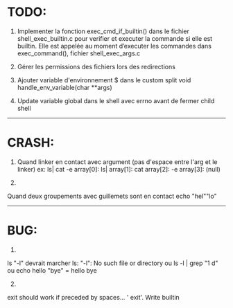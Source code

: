 # TODO:
1) Implementer la fonction exec_cmd_if_builtin() dans le fichier shell_exec_builtin.c pour verifier et executer la commande si elle est builtin. Elle est appelée au moment d’executer les commandes dans exec_command(), fichier shell_exec_args.c

2) Gérer les permissions des fichiers lors des redirections

3) Ajouter variable d'environnement $ dans le custom split 
void	handle_env_variable(char **args)

4) Update variable global dans le shell avec errno avant de fermer child shell
--------

# CRASH:
1) Quand linker en contact avec argument (pas d'espace entre l'arg et le linker)
ex: ls| cat -e
array[0]: ls|
array[1]: cat
array[2]: -e
array[3]: (null)

2)
Quand deux groupements avec guillemets sont en contact
echo "hel""lo"

--------

# BUG:
1) 
ls "-l" devrait marcher
ls: "-l": No such file or directory
ou 
ls -l | grep "1 d"
ou
echo hello "bye"
= hello bye

2)
exit should work if preceded by spaces... '  	  exit'. Write builtin

